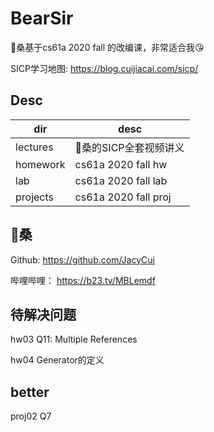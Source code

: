 # BearSir

🐻桑基于cs61a 2020 fall 的改编课，非常适合我😘

SICP学习地图: <https://blog.cuijiacai.com/sicp/>

## Desc

| dir | desc |
| - | - |
| lectures | 🐻桑的SICP全套视频讲义 |
| homework | cs61a 2020 fall hw |
| lab | cs61a 2020 fall lab |
| projects | cs61a 2020 fall proj |

## 🐻桑

Github: <https://github.com/JacyCui>

哔哩哔哩： <https://b23.tv/MBLemdf>

## 待解决问题

hw03 Q11: Multiple References

hw04 Generator的定义

## better

proj02 Q7
